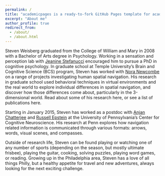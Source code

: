 ```yaml
---
permalink: /
title: "academicpages is a ready-to-fork GitHub Pages template for academic personal websites"
excerpt: "About me"
author_profile: true
redirect_from: 
  - /about/
  - /about.html
---
```


Steven Weisberg graduated from the College of William and Mary in 2008 with a Bachelor of Arts degree in Psychology. Working in a sensation and perception lab with [Jeanine Stefanucci](https://psych.utah.edu/people/faculty/stefanucci-jeanine.php) encouraged him to pursue a PhD in cognitive psychology. In graduate school at Temple University’s Brain and Cognitive Science (BCS) program, Steven has worked with [Nora Newcombe](https://sites.temple.edu/newcombe/) on a range of projects investigating human spatial navigation. His research in graduate school used behavioral techniques in virtual environments and the real world to explore individual differences in spatial navigation, and discover how those differences come about, particularly in the 3-dimensional world. Read about some of his research here, or see a list of publications here. 

Starting in January 2015, Steven has worked as a postdoc with [Anjan Chatterjee](http://ccn.upenn.edu/chatterjee/) and [Russell Epstein](https://www.sas.upenn.edu/psych/epsteinlab/) at the University of Pennsylvania’s Center for Cognitive Neuroscience. His research at Penn explores how navigation related information is communicated through various formats: arrows, words, visual scenes, and compasses. 

Outside of research life, Steven can be found playing or watching one of any number of sports (depending on the season, but mostly ultimate frisbee), playing the guitar, cooking, solving puzzles, playing word games, or reading. Growing up in the Philadelphia area, Steven has a love of all things Philly, but a healthy appetite for travel and new adventures, always looking for the next exciting challenge.
